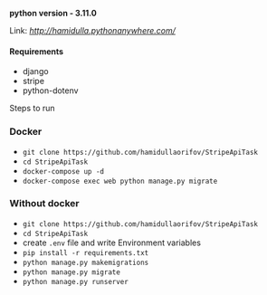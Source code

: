 **python version - 3.11.0**

Link: *http://hamidulla.pythonanywhere.com/*


#### Requirements

- django
- stripe
- python-dotenv


Steps to run 

### Docker

- `git clone https://github.com/hamidullaorifov/StripeApiTask`
- `cd StripeApiTask`
- `docker-compose up -d`
- `docker-compose exec web python manage.py migrate`


### Without docker

- `git clone https://github.com/hamidullaorifov/StripeApiTask`
- `cd StripeApiTask`
- create `.env` file and write Environment variables
- `pip install -r requirements.txt`
- `python manage.py makemigrations`
- `python manage.py migrate` 
- `python manage.py runserver`





